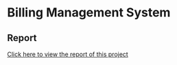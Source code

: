 # Billing Management System

## Report

[Click here to view the report of this project](Report.pdf)

